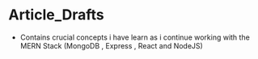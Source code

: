 # Article_Drafts

- Contains crucial concepts i have learn as i continue working with the MERN Stack (MongoDB , Express , React and NodeJS)

